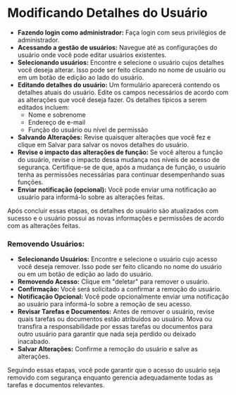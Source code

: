 # Modificando Detalhes do Usuário

* **Fazendo login como administrador:** Faça login com seus privilégios de administrador.
* **Acessando a gestão de usuários:** Navegue até as configurações do usuário onde você pode editar usuários existentes.
* **Selecionando usuários:** Encontre e selecione o usuário cujos detalhes você deseja alterar. Isso pode ser feito clicando no nome de usuário ou em um botão de edição ao lado do usuário.
* **Editando detalhes do usuário:** Um formulário aparecerá contendo os detalhes atuais do usuário. Edite os campos necessários de acordo com as alterações que você deseja fazer. Os detalhes típicos a serem editados incluem:
  * Nome e sobrenome
  * Endereço de e-mail
  * Função do usuário ou nível de permissão
* **Salvando Alterações:** Revise quaisquer alterações que você fez e clique em Salvar para salvar os novos detalhes do usuário.
* **Revise o impacto das alterações de função:** Se você alterou a função do usuário, revise o impacto dessa mudança nos níveis de acesso de segurança. Certifique-se de que, após a mudança de função, o usuário tenha as permissões necessárias para continuar desempenhando suas funções.
* **Enviar notificação (opcional):** Você pode enviar uma notificação ao usuário para informá-lo sobre as alterações feitas.

Após concluir essas etapas, os detalhes do usuário são atualizados com sucesso e o usuário possui as novas informações e permissões de acordo com as alterações feitas.

### Removendo Usuários:

* **Selecionando Usuários:** Encontre e selecione o usuário cujo acesso você deseja remover. Isso pode ser feito clicando no nome do usuário ou em um botão de edição ao lado do usuário.
* **Removendo Acesso:** Clique em "deletar" para remover o usuário.
* **Confirmação:** Você será solicitado a confirmar a remoção do usuário.
* **Notificação Opcional:** Você pode opcionalmente enviar uma notificação ao usuário para informá-lo sobre a remoção de seu acesso.
* **Revisar Tarefas e Documentos:** Antes de remover o usuário, revise quais tarefas ou documentos estão atribuídos ao usuário. Mova ou transfira a responsabilidade por essas tarefas ou documentos para outro usuário para garantir que nada seja perdido ou deixado inacabado.
* **Salvar Alterações:** Confirme a remoção do usuário e salve as alterações.

Seguindo essas etapas, você pode garantir que o acesso do usuário seja removido com segurança enquanto gerencia adequadamente todas as tarefas e documentos relevantes.
